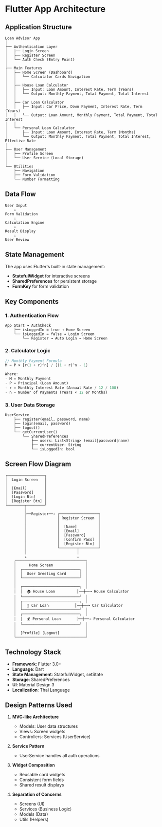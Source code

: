 # Flutter App Architecture

## Application Structure

```
Loan Advisor App
│
├── Authentication Layer
│   ├── Login Screen
│   ├── Register Screen
│   └── Auth Check (Entry Point)
│
├── Main Features
│   ├── Home Screen (Dashboard)
│   │   └── Calculator Cards Navigation
│   │
│   ├── House Loan Calculator
│   │   ├── Input: Loan Amount, Interest Rate, Term (Years)
│   │   └── Output: Monthly Payment, Total Payment, Total Interest
│   │
│   ├── Car Loan Calculator
│   │   ├── Input: Car Price, Down Payment, Interest Rate, Term (Years)
│   │   └── Output: Loan Amount, Monthly Payment, Total Payment, Total Interest
│   │
│   └── Personal Loan Calculator
│       ├── Input: Loan Amount, Interest Rate, Term (Months)
│       └── Output: Monthly Payment, Total Payment, Total Interest, Effective Rate
│
├── User Management
│   ├── Profile Screen
│   └── User Service (Local Storage)
│
└── Utilities
    ├── Navigation
    ├── Form Validation
    └── Number Formatting
```

## Data Flow

```
User Input
    ↓
Form Validation
    ↓
Calculation Engine
    ↓
Result Display
    ↓
User Review
```

## State Management

The app uses Flutter's built-in state management:
- **StatefulWidget** for interactive screens
- **SharedPreferences** for persistent storage
- **FormKey** for form validation

## Key Components

### 1. Authentication Flow
```
App Start → AuthCheck
    ├── isLoggedIn = true → Home Screen
    └── isLoggedIn = false → Login Screen
        └── Register → Auto Login → Home Screen
```

### 2. Calculator Logic
```dart
// Monthly Payment Formula
M = P × [r(1 + r)^n] / [(1 + r)^n - 1]

Where:
- M = Monthly Payment
- P = Principal (Loan Amount)
- r = Monthly Interest Rate (Annual Rate / 12 / 100)
- n = Number of Payments (Years × 12 or Months)
```

### 3. User Data Storage
```
UserService
    ├── register(email, password, name)
    ├── login(email, password)
    ├── logout()
    └── getCurrentUser()
        └── SharedPreferences
            ├── users: List<String> (email|password|name)
            ├── currentUser: String
            └── isLoggedIn: bool
```

## Screen Flow Diagram

```
┌─────────────────┐
│  Login Screen   │
│                 │
│  [Email]        │
│  [Password]     │
│  [Login Btn]    │
│  [Register Btn] │
└────────┬────────┘
         │
         ├──Register──→ ┌──────────────────┐
         │              │ Register Screen  │
         │              │                  │
         │              │  [Name]          │
         │              │  [Email]         │
         │              │  [Password]      │
         │              │  [Confirm Pass]  │
         │              │  [Register Btn]  │
         │              └────────┬─────────┘
         │                       │
         ↓                       ↓
    ┌────────────────────────────────┐
    │      Home Screen               │
    │  ┌──────────────────────────┐  │
    │  │  User Greeting Card      │  │
    │  └──────────────────────────┘  │
    │                                │
    │  ┌──────────────────────────┐  │
    │  │  🏠 House Loan          │──┼──→ House Calculator
    │  └──────────────────────────┘  │
    │  ┌──────────────────────────┐  │
    │  │  🚗 Car Loan            │──┼──→ Car Calculator
    │  └──────────────────────────┘  │
    │  ┌──────────────────────────┐  │
    │  │  💰 Personal Loan       │──┼──→ Personal Calculator
    │  └──────────────────────────┘  │
    │                                │
    │  [Profile] [Logout]            │
    └────────────────────────────────┘
```

## Technology Stack

- **Framework**: Flutter 3.0+
- **Language**: Dart
- **State Management**: StatefulWidget, setState
- **Storage**: SharedPreferences
- **UI**: Material Design 3
- **Localization**: Thai Language

## Design Patterns Used

1. **MVC-like Architecture**
   - Models: User data structures
   - Views: Screen widgets
   - Controllers: Services (UserService)

2. **Service Pattern**
   - UserService handles all auth operations

3. **Widget Composition**
   - Reusable card widgets
   - Consistent form fields
   - Shared result displays

4. **Separation of Concerns**
   - Screens (UI)
   - Services (Business Logic)
   - Models (Data)
   - Utils (Helpers)
